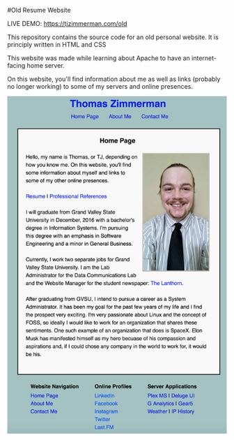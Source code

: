 #Old Resume Website

LIVE DEMO: https://tjzimmerman.com/old

This repository contains the source code for an old personal website. It is principly written in HTML and CSS

This website was made while learning about Apache to have an internet-facing home server.

On this website, you'll find information about me as well as links (probably no longer working) to some of my servers and online presences.

![Alt text](https://raw.githubusercontent.com/zimmertr/Old-Resume-Website/master/screenshot.png "Resume Website")
